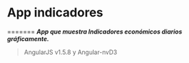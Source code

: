 # App indicadores
=======
***App que muestra Indicadores económicos diarios gráficamente.***

>AngularJS v1.5.8 y Angular-nvD3
